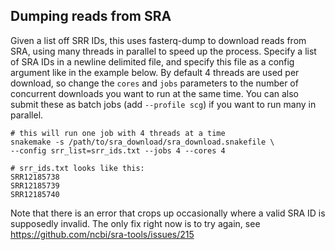 
## Dumping reads from SRA 
Given a list off SRR IDs, this uses fasterq-dump to download reads from SRA, using many threads in parallel to speed up the process. Specify a list of SRA IDs in a newline delimited file, and specify this file as a config argument like in the example below. By default 4 threads are used per download, so change the `cores` and `jobs` parameters to the number of concurrent downloads you want to run at the same time. You can also submit these as batch jobs (add `--profile scg`) if you want to run many in parallel. 

```
# this will run one job with 4 threads at a time
snakemake -s /path/to/sra_download/sra_download.snakefile \
--config srr_list=srr_ids.txt --jobs 4 --cores 4

# srr_ids.txt looks like this: 
SRR12185738
SRR12185739
SRR12185740
```

Note that there is an error that crops up occasionally where a valid SRA ID is supposedly invalid. The only fix right now is to try again, see https://github.com/ncbi/sra-tools/issues/215